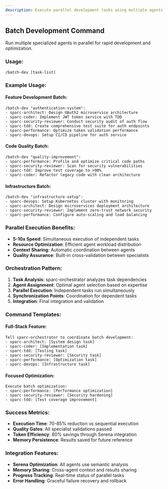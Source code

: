 ```yaml
---
description: Execute parallel development tasks using multiple agents
---
```


## Batch Development Command

Run multiple specialized agents in parallel for rapid development and optimization.

### Usage:
`/batch-dev [task-list]`

### Example Usage:

#### Feature Development Batch:
```
/batch-dev "authentication-system":
- sparc-architect: Design OAuth2 microservice architecture
- sparc-coder: Implement JWT token service with TDD
- sparc-security-reviewer: Conduct security audit of auth flow
- sparc-tdd: Create comprehensive test suite for auth endpoints
- sparc-performance: Optimize token validation performance
- sparc-devops: Setup CI/CD pipeline for auth service
```

#### Code Quality Batch:
```
/batch-dev "quality-improvement":
- sparc-performance: Profile and optimize critical code paths
- sparc-security-reviewer: Scan for security vulnerabilities
- sparc-tdd: Improve test coverage to >90%
- sparc-coder: Refactor legacy code with clean architecture
```

#### Infrastructure Batch:
```
/batch-dev "infrastructure-setup":
- sparc-devops: Setup Kubernetes cluster with monitoring
- sparc-architect: Design microservices deployment architecture
- sparc-security-reviewer: Implement zero-trust network security
- sparc-performance: Configure auto-scaling and load balancing
```

### Parallel Execution Benefits:
- **5-10x Speed**: Simultaneous execution of independent tasks
- **Resource Optimization**: Efficient agent workload distribution
- **Context Sharing**: Automatic coordination between agents
- **Quality Assurance**: Built-in cross-validation between specialists

### Orchestration Pattern:
1. **Task Analysis**: sparc-orchestrator analyzes task dependencies
2. **Agent Assignment**: Optimal agent selection based on expertise
3. **Parallel Execution**: Independent tasks run simultaneously
4. **Synchronization Points**: Coordination for dependent tasks
5. **Integration**: Final integration and validation

### Command Templates:

#### Full-Stack Feature:
```
Tell sparc-orchestrator to coordinate batch development:
- sparc-architect: [System design task]
- sparc-coder: [Implementation task]
- sparc-tdd: [Testing task]
- sparc-security-reviewer: [Security task]
- sparc-performance: [Optimization task]
- sparc-devops: [Infrastructure task]
```

#### Focused Optimization:
```
Execute batch optimization:
- sparc-performance: [Performance optimization]
- sparc-security-reviewer: [Security hardening]
- sparc-tdd: [Test coverage improvement]
```

### Success Metrics:
- **Execution Time**: 70-85% reduction vs sequential execution
- **Quality Gates**: All specialist validations passed
- **Token Efficiency**: 80% savings through Serena integration
- **Memory Persistence**: Results saved for future reference

### Integration Features:
- **Serena Optimization**: All agents use semantic analysis
- **Memory Sharing**: Cross-agent context and results sharing
- **Progress Tracking**: Real-time status of parallel tasks
- **Error Handling**: Graceful failure recovery and rollback